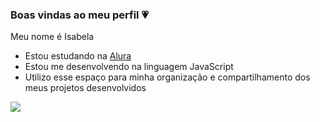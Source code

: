 ### Boas vindas ao meu perfil 💗

Meu nome é Isabela

- Estou estudando na [Alura](https://www.alura.com.br)
- Estou me desenvolvendo na linguagem JavaScript
- Utilizo esse espaço para minha organização e compartilhamento dos meus projetos desenvolvidos

![](https://media1.tenor.com/m/PTmve-UgopkAAAAC/groot-baby.gif)
